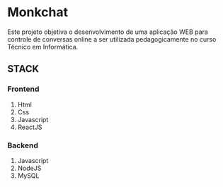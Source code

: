 # Monkchat

Este projeto objetiva o desenvolvimento de uma aplicação WEB para controle de conversas online a ser utilizada pedagogicamente no curso Técnico em Informática.

## STACK

### Frontend
1. Html
1. Css
1. Javascript
1. ReactJS

### Backend
1. Javascript
1. NodeJS
1. MySQL